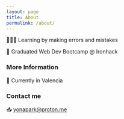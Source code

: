 ```yaml
---
layout: page
title: About
permalink: /about/
---
```


👩🏻‍💻 Learning by making errors and mistakes

🤖 Graduated Web Dev Bootcamp @ Ironhack 

### More Information

🍊 Currently in Valencia

### Contact me

📥 [yonapark@proton.me](mailto:yonapark@proton.me)